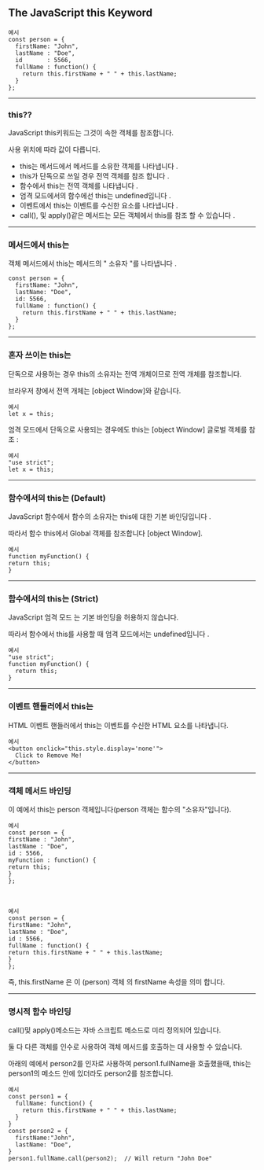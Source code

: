## The JavaScript this Keyword

    예시
    const person = {
      firstName: "John",
      lastName : "Doe",
      id       : 5566,
      fullName : function() {
        return this.firstName + " " + this.lastName;
      }
    };

---

### this??

JavaScript this키워드는 그것이 속한 객체를 참조합니다.

사용 위치에 따라 값이 다릅니다.

- this는 메서드에서 메서드를 소유한 객체를 나타냅니다 .
- this가 단독으로 쓰일 경우 전역 객체를 참조 합니다 .
- 함수에서 this는 전역 객체를 나타냅니다 .
- 엄격 모드에서의 함수에선 this는 undefined입니다 .
- 이벤트에서 this는 이벤트를 수신한 요소를 나타냅니다 .
- call(), 및 apply()같은 메서드는 모든 객체에서 this를 참조 할 수 있습니다 .

---

### 메서드에서 this는

객체 메서드에서 this는 메서드의 " 소유자 "를 나타냅니다 .

    const person = {
      firstName: "John",
      lastName: "Doe",
      id: 5566,
      fullName : function() {
        return this.firstName + " " + this.lastName;
      }
    };

---

### 혼자 쓰이는 this는

단독으로 사용하는 경우 this의 소유자는 전역 개체이므로 전역 개체를 참조합니다.

브라우저 창에서 전역 개체는 [object Window]와 같습니다.

    예시
    let x = this;

엄격 모드에서 단독으로 사용되는 경우에도 this는 [object Window] 글로벌 객체를 참조 :

    예시
    "use strict";
    let x = this;

---

### 함수에서의 this는 (Default)

JavaScript 함수에서 함수의 소유자는 this에 대한 기본 바인딩입니다 .

따라서 함수 this에서 Global 객체를 참조합니다 [object Window].

    예시
    function myFunction() {
    return this;
    }

---

### 함수에서의 this는 (Strict)

JavaScript 엄격 모드 는 기본 바인딩을 허용하지 않습니다.

따라서 함수에서 this를 사용할 때 엄격 모드에서는 undefined입니다 .

    예시
    "use strict";
    function myFunction() {
      return this;
    }

---

### 이벤트 핸들러에서 this는

HTML 이벤트 핸들러에서 this는 이벤트를 수신한 HTML 요소를 나타냅니다.

    예시
    <button onclick="this.style.display='none'">
      Click to Remove Me!
    </button>

---

### 객체 메서드 바인딩

이 예에서 this는 person 객체입니다(person 객체는 함수의 "소유자"입니다).

    예시
    const person = {
    firstName : "John",
    lastName : "Doe",
    id : 5566,
    myFunction : function() {
    return this;
    }
    };

<br />

    예시
    const person = {
    firstName: "John",
    lastName : "Doe",
    id : 5566,
    fullName : function() {
    return this.firstName + " " + this.lastName;
    }
    };

즉, this.firstName 은 이 (person) 객체 의 firstName 속성을 의미 합니다.

---

### 명시적 함수 바인딩

call()및 apply()메소드는 자바 스크립트 메소드로 미리 정의되어 있습니다.

둘 다 다른 객체를 인수로 사용하여 객체 메서드를 호출하는 데 사용할 수 있습니다.

아래의 예에서 person2를 인자로 사용하여 person1.fullName을 호출했을때, this는 person1의 메소드 안에 있더라도 person2를 참조합니다.

    예시
    const person1 = {
      fullName: function() {
        return this.firstName + " " + this.lastName;
      }
    }
    const person2 = {
      firstName:"John",
      lastName: "Doe",
    }
    person1.fullName.call(person2);  // Will return "John Doe"
